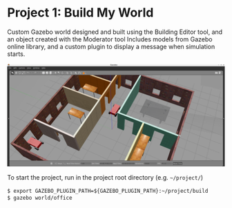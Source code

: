 # Project 1: Build My World
Custom Gazebo world designed and built using the Building Editor tool, and an object created with the Moderator tool
Includes models from Gazebo online library, and a custom plugin to display a message when simulation starts.

![Build My World](./image/project1_gazebo_world.png)

To start the project, run in the project root directory (e.g. `~/project/`)
```
$ export GAZEBO_PLUGIN_PATH=${GAZEBO_PLUGIN_PATH}:~/project/build
$ gazebo world/office
```